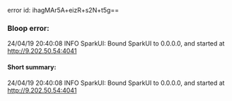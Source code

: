 error id: ihagMAr5A+eizR+s2N+t5g==
### Bloop error:

24/04/19 20:40:08 INFO SparkUI: Bound SparkUI to 0.0.0.0, and started at http://9.202.50.54:4041
#### Short summary: 

24/04/19 20:40:08 INFO SparkUI: Bound SparkUI to 0.0.0.0, and started at http://9.202.50.54:4041